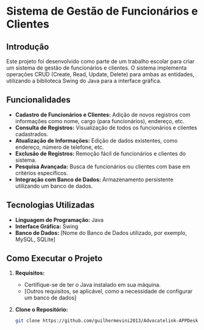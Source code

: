 
# Sistema de Gestão de Funcionários e Clientes

## Introdução

Este projeto foi desenvolvido como parte de um trabalho escolar para criar um sistema de gestão de funcionários e clientes. O sistema implementa operações CRUD (Create, Read, Update, Delete) para ambas as entidades, utilizando a biblioteca Swing do Java para a interface gráfica.

## Funcionalidades

- **Cadastro de Funcionários e Clientes:** Adição de novos registros com informações como nome, cargo (para funcionários), endereço, etc.
- **Consulta de Registros:** Visualização de todos os funcionários e clientes cadastrados.
- **Atualização de Informações:** Edição de dados existentes, como endereço, número de telefone, etc.
- **Exclusão de Registros:** Remoção fácil de funcionários e clientes do sistema.
- **Pesquisa Avançada:** Busca de funcionários ou clientes com base em critérios específicos.
- **Integração com Banco de Dados:** Armazenamento persistente utilizando um banco de dados.

## Tecnologias Utilizadas

- **Linguagem de Programação:** Java
- **Interface Gráfica:** Swing
- **Banco de Dados:** [Nome do Banco de Dados utilizado, por exemplo, MySQL, SQLite]
## Como Executar o Projeto

1. **Requisitos:**
   - Certifique-se de ter o Java instalado em sua máquina.
   - [Outros requisitos, se aplicável, como a necessidade de configurar um banco de dados]

2. **Clone o Repositório:**
   ```bash
   git clone https://github.com/guilhermevini2013/Advocatelink-APPDesktop-consumindo-API
